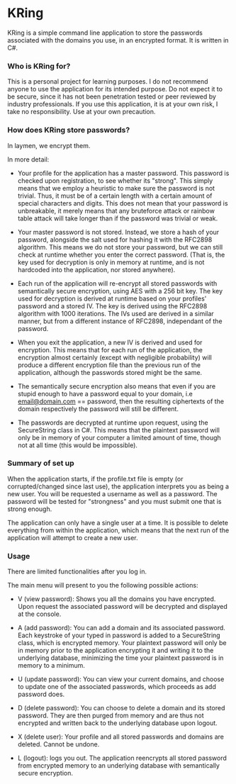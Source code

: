 # KRing #

KRing is a simple command line application to store the passwords associated with the domains you use, in an encrypted format. It is written in C#.

### Who is KRing for? ###

This is a personal project for learning purposes. I do not recommend anyone to use the application for its intended purpose. Do not expect it to be secure, since it has not been penetration tested or peer reviewed by industry professionals. If you use this application, it is at your own risk, I take no responsibility. Use at your own precaution. 

### How does KRing store passwords? ###

In laymen, we encrypt them.

In more detail:

* Your profile for the application has a master password. This password is checked upon registration, to see whether its "strong". This simply means that we employ a heuristic to make sure the password is not trivial. Thus, it must be of a certain length with a certain amount of special characters and digits. This does not mean that your password is unbreakable, it merely means that any bruteforce attack or rainbow table attack will take longer than if the password was trivial or weak.

* Your master password is not stored. Instead, we store a hash of your password, alongside the salt used for hashing it with the RFC2898 algorithm. This means we do not store your password, but we can still check at runtime whether you enter the correct password. (That is, the key used for decryption is only in memory at runtime, and is not hardcoded into the application, nor stored anywhere).

* Each run of the application will re-encrypt all stored passwords with semantically secure encryption, using AES with a 256 bit key. The key used for decryption is derived at runtime based on your profiles' password and a stored IV. The key is derived using the RFC2898 algorithm with 1000 iterations. The IVs used are derived in a similar manner, but from a different instance of RFC2898, independant of the password. 

* When you exit the application, a new IV is derived and used for encryption. This means that for each run of the application, the encryption almost certainly (except with negligible probability) will produce a different encryption file than the previous run of the application, although the passwords stored might be the same. 

* The semantically secure encryption also means that even if you are stupid enough to have a password equal to your domain,
i.e email@domain.com == password, then the resulting ciphertexts of the domain respectively the password will still be different. 

* The passwords are decrypted at runtime upon request, using the SecureString class in C#. This means that the plaintext password will only be in memory of your computer a limited amount of time, though not at all time (this would be impossible).

### Summary of set up ###
When the application starts, if the profile.txt file is empty (or corrupted/changed since last use), the application interprets you as being a new user. You will be requested a username as well as a password. The password will be 
tested for "strongness" and you must submit one that is strong enough. 

The application can only have a single user at a time. It is possible to delete everything from within the application, which means that the next run of the application will attempt to create a new user.



### Usage ###

There are limited functionalities after you log in. 

The main menu will present to you the following possible actions:

* V (view password): Shows you all the domains you have encrypted. Upon request the associated password will be decrypted and displayed at the console. 

* A (add password): You can add a domain and its associated password. Each keystroke of your typed in password is added to a SecureString class, which is encrypted memory. Your plaintext password will only be in memory prior to the application encrypting it and writing it to the underlying database, minimizing the time your plaintext password is in memory to a minimum. 

* U (update password): You can view your current domains, and choose to update one of the associated passwords, which proceeds as add password does. 

* D (delete password): You can choose to delete a domain and its stored password. They are then purged from memory and are thus not encrypted and written back to the underlying database upon logout. 

* X (delete user): Your profile and all stored passwords and domains are deleted. Cannot be undone.

* L (logout): logs you out. The application reencrypts all stored password from encrypted memory to an underlying database with semantically secure encryption.